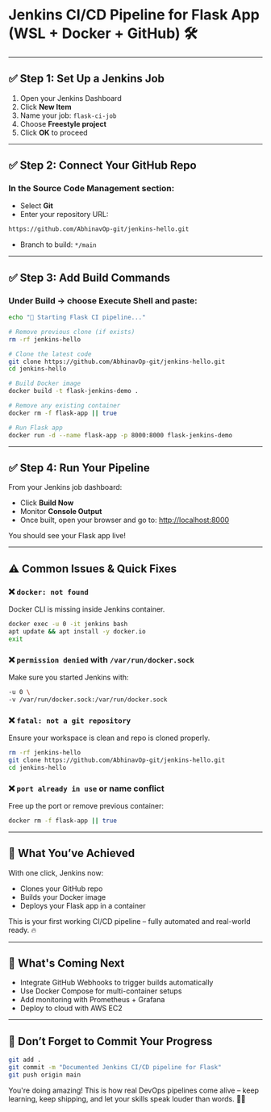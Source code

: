 # Jenkins CI/CD Pipeline for Flask App (WSL + Docker + GitHub) 🛠️

---

## ✅ Step 1: Set Up a Jenkins Job

1. Open your Jenkins Dashboard
2. Click **New Item**
3. Name your job: `flask-ci-job`
4. Choose **Freestyle project**
5. Click **OK** to proceed

---

## ✅ Step 2: Connect Your GitHub Repo

### In the **Source Code Management** section:
- Select **Git**
- Enter your repository URL:
```bash
https://github.com/AbhinavOp-git/jenkins-hello.git
```
- Branch to build: `*/main`

---

## ✅ Step 3: Add Build Commands

### Under **Build** → choose **Execute Shell** and paste:
```bash
echo "🚀 Starting Flask CI pipeline..."

# Remove previous clone (if exists)
rm -rf jenkins-hello

# Clone the latest code
git clone https://github.com/AbhinavOp-git/jenkins-hello.git
cd jenkins-hello

# Build Docker image
docker build -t flask-jenkins-demo .

# Remove any existing container
docker rm -f flask-app || true

# Run Flask app
docker run -d --name flask-app -p 8000:8000 flask-jenkins-demo
```

---

## ✅ Step 4: Run Your Pipeline

From your Jenkins job dashboard:
- Click **Build Now**
- Monitor **Console Output**
- Once built, open your browser and go to: [http://localhost:8000](http://localhost:8000)

You should see your Flask app live!

---

## ⚠️ Common Issues & Quick Fixes

### ❌ `docker: not found`
Docker CLI is missing inside Jenkins container.
```bash
docker exec -u 0 -it jenkins bash
apt update && apt install -y docker.io
exit
```

### ❌ `permission denied` with `/var/run/docker.sock`
Make sure you started Jenkins with:
```bash
-u 0 \
-v /var/run/docker.sock:/var/run/docker.sock
```

### ❌ `fatal: not a git repository`
Ensure your workspace is clean and repo is cloned properly.
```bash
rm -rf jenkins-hello
git clone https://github.com/AbhinavOp-git/jenkins-hello.git
cd jenkins-hello
```

### ❌ `port already in use` or name conflict
Free up the port or remove previous container:
```bash
docker rm -f flask-app || true
```

---

## 🎉 What You’ve Achieved

With one click, Jenkins now:
- Clones your GitHub repo
- Builds your Docker image
- Deploys your Flask app in a container

This is your first working CI/CD pipeline – fully automated and real-world ready. 🔥

---

## 🚀 What's Coming Next

- Integrate GitHub Webhooks to trigger builds automatically
- Use Docker Compose for multi-container setups
- Add monitoring with Prometheus + Grafana
- Deploy to cloud with AWS EC2

---

## 🧠 Don’t Forget to Commit Your Progress
```bash
git add .
git commit -m "Documented Jenkins CI/CD pipeline for Flask"
git push origin main
```

You're doing amazing! This is how real DevOps pipelines come alive – keep learning, keep shipping, and let your skills speak louder than words. 🌟💪


